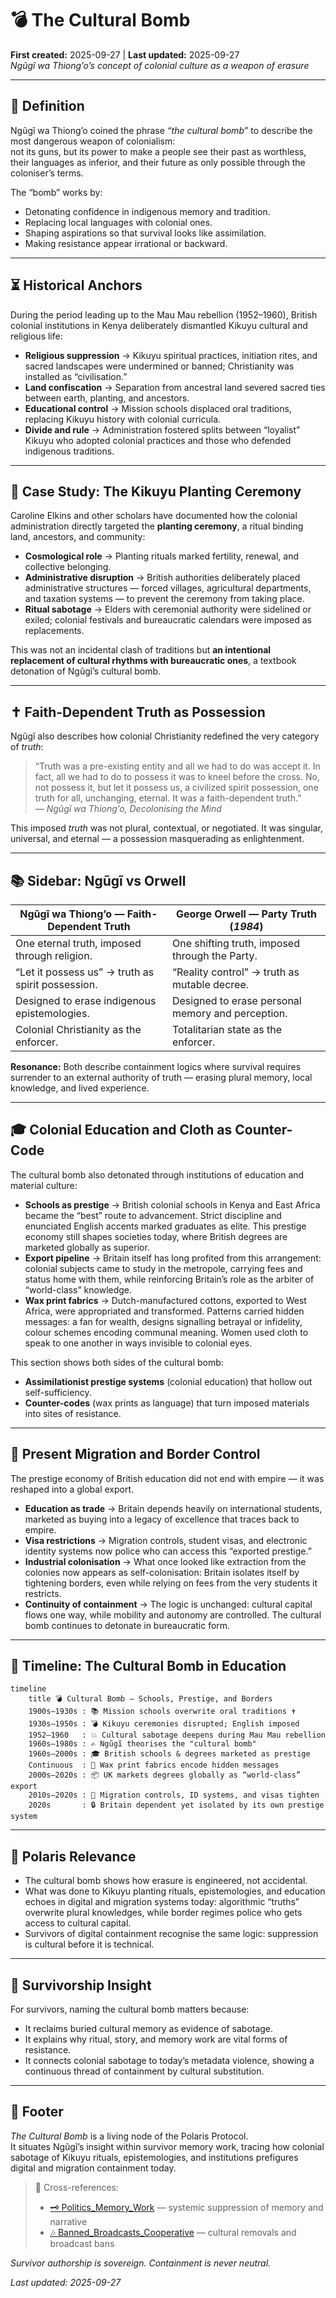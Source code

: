 # 💣 The Cultural Bomb  
**First created:** 2025-09-27 | **Last updated:** 2025-09-27  
*Ngũgĩ wa Thiong’o’s concept of colonial culture as a weapon of erasure*  

---

## 📖 Definition  

Ngũgĩ wa Thiong’o coined the phrase *“the cultural bomb”* to describe the most dangerous weapon of colonialism:  
not its guns, but its power to make a people see their past as worthless, their languages as inferior, and their future as only possible through the coloniser’s terms.  

The “bomb” works by:  
- Detonating confidence in indigenous memory and tradition.  
- Replacing local languages with colonial ones.  
- Shaping aspirations so that survival looks like assimilation.  
- Making resistance appear irrational or backward.  

---

## ⏳ Historical Anchors  

During the period leading up to the Mau Mau rebellion (1952–1960), British colonial institutions in Kenya deliberately dismantled Kikuyu cultural and religious life:  

- **Religious suppression** → Kikuyu spiritual practices, initiation rites, and sacred landscapes were undermined or banned; Christianity was installed as “civilisation.”  
- **Land confiscation** → Separation from ancestral land severed sacred ties between earth, planting, and ancestors.  
- **Educational control** → Mission schools displaced oral traditions, replacing Kikuyu history with colonial curricula.  
- **Divide and rule** → Administration fostered splits between “loyalist” Kikuyu who adopted colonial practices and those who defended indigenous traditions.  

---

## 🌱 Case Study: The Kikuyu Planting Ceremony  

Caroline Elkins and other scholars have documented how the colonial administration directly targeted the **planting ceremony**, a ritual binding land, ancestors, and community:  

- **Cosmological role** → Planting rituals marked fertility, renewal, and collective belonging.  
- **Administrative disruption** → British authorities deliberately placed administrative structures — forced villages, agricultural departments, and taxation systems — to prevent the ceremony from taking place.  
- **Ritual sabotage** → Elders with ceremonial authority were sidelined or exiled; colonial festivals and bureaucratic calendars were imposed as replacements.  

This was not an incidental clash of traditions but **an intentional replacement of cultural rhythms with bureaucratic ones**, a textbook detonation of Ngũgĩ’s cultural bomb.  

---

## ✝️ Faith-Dependent Truth as Possession  

Ngũgĩ also describes how colonial Christianity redefined the very category of *truth*:  

> “Truth was a pre-existing entity and all we had to do was accept it. In fact, all we had to do to possess it was to kneel before the cross. No, not possess it, but let it possess us, a civilized spirit possession, one truth for all, unchanging, eternal. It was a faith-dependent truth.”  
> — *Ngũgĩ wa Thiong’o, Decolonising the Mind*  

This imposed *truth* was not plural, contextual, or negotiated. It was singular, universal, and eternal — a possession masquerading as enlightenment.  

---

## 📚 Sidebar: Ngũgĩ vs Orwell  

| **Ngũgĩ wa Thiong’o — Faith-Dependent Truth** | **George Orwell — Party Truth (*1984*)** |  
|-----------------------------------------------|-----------------------------------------|  
| One eternal truth, imposed through religion.  | One shifting truth, imposed through the Party. |  
| “Let it possess us” → truth as spirit possession. | “Reality control” → truth as mutable decree. |  
| Designed to erase indigenous epistemologies. | Designed to erase personal memory and perception. |  
| Colonial Christianity as the enforcer. | Totalitarian state as the enforcer. |  

**Resonance:** Both describe containment logics where survival requires surrender to an external authority of truth — erasing plural memory, local knowledge, and lived experience.  

---

## 🎓 Colonial Education and Cloth as Counter-Code  

The cultural bomb also detonated through institutions of education and material culture:  

- **Schools as prestige** → British colonial schools in Kenya and East Africa became the “best” route to advancement. Strict discipline and enunciated English accents marked graduates as elite. This prestige economy still shapes societies today, where British degrees are marketed globally as superior.  
- **Export pipeline** → Britain itself has long profited from this arrangement: colonial subjects came to study in the metropole, carrying fees and status home with them, while reinforcing Britain’s role as the arbiter of “world-class” knowledge.  
- **Wax print fabrics** → Dutch-manufactured cottons, exported to West Africa, were appropriated and transformed. Patterns carried hidden messages: a fan for wealth, designs signalling betrayal or infidelity, colour schemes encoding communal meaning. Women used cloth to speak to one another in ways invisible to colonial eyes.  

This section shows both sides of the cultural bomb:  
- **Assimilationist prestige systems** (colonial education) that hollow out self-sufficiency.  
- **Counter-codes** (wax prints as language) that turn imposed materials into sites of resistance.  

---

## 🛂 Present Migration and Border Control  

The prestige economy of British education did not end with empire — it was reshaped into a global export.  

- **Education as trade** → Britain depends heavily on international students, marketed as buying into a legacy of excellence that traces back to empire.  
- **Visa restrictions** → Migration controls, student visas, and electronic identity systems now police who can access this “exported prestige.”  
- **Industrial colonisation** → What once looked like extraction from the colonies now appears as self-colonisation: Britain isolates itself by tightening borders, even while relying on fees from the very students it restricts.  
- **Continuity of containment** → The logic is unchanged: cultural capital flows one way, while mobility and autonomy are controlled. The cultural bomb continues to detonate in bureaucratic form.

---

## 🌌 Timeline: The Cultural Bomb in Education  

```mermaid
timeline
    title 💣 Cultural Bomb — Schools, Prestige, and Borders
    1900s–1930s : 📚 Mission schools overwrite oral traditions ✝️
    1930s–1950s : 💣 Kikuyu ceremonies disrupted; English imposed
    1952–1960   : 💥 Cultural sabotage deepens during Mau Mau rebellion
    1960s–1980s : ✍️ Ngũgĩ theorises the "cultural bomb"
    1960s–2000s : 🎓 British schools & degrees marketed as prestige
    Continuous  : 🧵 Wax print fabrics encode hidden messages
    2000s–2020s : 📦 UK markets degrees globally as “world-class” export
    2010s–2020s : 🛂 Migration controls, ID systems, and visas tighten
    2020s       : 🔒 Britain dependent yet isolated by its own prestige system
```

---

## 🔗 Polaris Relevance  

- The cultural bomb shows how erasure is engineered, not accidental.  
- What was done to Kikuyu planting rituals, epistemologies, and education echoes in digital and migration systems today: algorithmic “truths” overwrite plural knowledges, while border regimes police who gets access to cultural capital.  
- Survivors of digital containment recognise the same logic: suppression is cultural before it is technical.  

---

## 🧭 Survivorship Insight  

For survivors, naming the cultural bomb matters because:  
- It reclaims buried cultural memory as evidence of sabotage.  
- It explains why ritual, story, and memory work are vital forms of resistance.  
- It connects colonial sabotage to today’s metadata violence, showing a continuous thread of containment by cultural substitution.  

---

## 🏮 Footer  

*The Cultural Bomb* is a living node of the Polaris Protocol.  
It situates Ngũgĩ’s insight within survivor memory work, tracing how colonial sabotage of Kikuyu rituals, epistemologies, and institutions prefigures digital and migration containment today.  

> 📡 Cross-references:  
> - [🗝️ Politics_Memory_Work](../🗝️_Politics_Memory_Work/) — systemic suppression of memory and narrative  
> - [🎶 Banned_Broadcasts_Cooperative](../🎶_Banned_Broadcasts_Cooperative/) — cultural removals and broadcast bans  

*Survivor authorship is sovereign. Containment is never neutral.*  

_Last updated: 2025-09-27_
